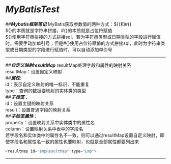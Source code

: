 # *MyBatisTest*
##***Mybatis框架笔记***
MyBatis获取参数值的两种方式：${}和#{}  
${}的本质就是字符串拼接，#{}的本质就是占位符赋值  
${}使用字符串拼接的方式拼接sql，若为字符串类型或日期类型的字段进行赋值时，需要手动加单引号；但是#{}使用占位符赋值的方式拼接sql，此时为字符串类型或日期类型的字段进行赋值时，可以自动添加单引号  

---------------------------------------------------------------------------------------------------------------------------------------------------------------

##***自定义映射resultMap*** 
resultMap处理字段和属性的映射关系  
resultMap：设置自定义映射  
##***属性***:  
id：表示自定义映射的唯一标识，不能重复  
type：查询的数据要映射的实体类的类型  
##***子标签***：  
id：设置主键的映射关系  
result：设置普通字段的映射关系  
##***子标签属性***：  
property：设置映射关系中实体类中的属性名  
column：设置映射关系中表中的字段名  
若字段名和实体类中的属性名不一致，则可以通过resultMap设置自定义映射，即使字段名和属性名一致的属性也要映射，也就是全部属性都要列出来  
```java
<resultMap id="empResultMap" type="Emp"> 
```
---------------------------------------------------------------------------------------------------------------------------------------------------------------

